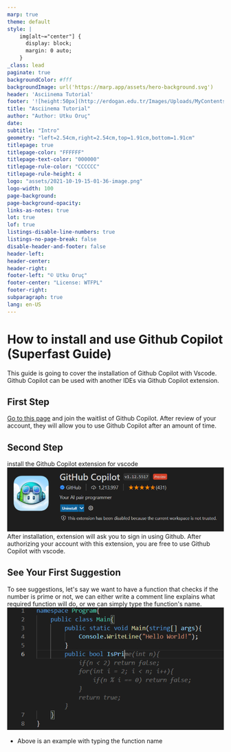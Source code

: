 ```yaml
---
marp: true
theme: default
style: |
    img[alt~="center"] {
      display: block;
      margin: 0 auto;
    }
_class: lead
paginate: true
backgroundColor: #fff
backgroundImage: url('https://marp.app/assets/hero-background.svg')
header: 'Asciinema Tutorial'
footer: '![height:50px](http://erdogan.edu.tr/Images/Uploads/MyContents/L_379-20170718142719217230.jpg) RTEU CE103 Week-1'
title: "Asciinema Tutorial"
author: "Author: Utku Oruç"
date:
subtitle: "Intro"
geometry: "left=2.54cm,right=2.54cm,top=1.91cm,bottom=1.91cm"
titlepage: true
titlepage-color: "FFFFFF"
titlepage-text-color: "000000"
titlepage-rule-color: "CCCCCC"
titlepage-rule-height: 4
logo: "assets/2021-10-19-15-01-36-image.png"
logo-width: 100 
page-background:
page-background-opacity:
links-as-notes: true
lot: true
lof: true
listings-disable-line-numbers: true
listings-no-page-break: false
disable-header-and-footer: false
header-left:
header-center:
header-right:
footer-left: "© Utku Oruç"
footer-center: "License: WTFPL"
footer-right:
subparagraph: true
lang: en-US 
---
```


<!-- _backgroundColor: aquq -->

<!-- _color: orange -->

<!-- paginate: false -->

# How to install and use Github Copilot (Superfast Guide)
This guide is going to cover the installation of Github Copilot with Vscode. Github Copilot can be used with another IDEs via Github Copilot extension.

## First Step

[Go to this page](https://github.com/features/copilot/signup) and join the waitlist of Github Copilot. After review of your account, they will allow you to use Github Copilot after an amount of time.

## Second Step

install the Github Copilot extension for vscode
![activity](assets/capture1.PNG)
 After installation, extension will ask you to sign in using Github. After authorizing your account with this extension, you are free to use Github Copilot with vscode.

 ## See Your First Suggestion
 To see suggestions, let's say we want to have a function that checks if the number is prime or not, we can either write a comment line explains what required function will do, or we can simply type the function's name.
 ![activity](assets/capture2.png)
 
 - Above is an example with typing the function name